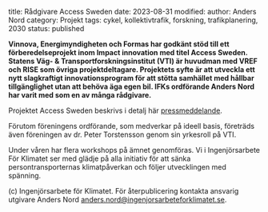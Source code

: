 title: Rådgivare Access Sweden
date: 2023-08-31
modified:
author: Anders Nord
category: Projekt
tags: cykel, kollektivtrafik, forskning, trafikplanering, 2030
status: published

**Vinnova, Energimyndigheten och Formas har godkänt stöd till ett förberedelseprojekt
inom Impact innovation med titel Access Sweden. Statens Väg- & Transportforskningsinstitut
(VTI) är huvudman med VREF och RISE som övriga projektdeltagare. Projektets syfte
är att utveckla ett nytt slagkraftigt innovationsprogram för att stötta samhället
med hållbar tillgänglighet utan att behöva äga egen bil. IFKs ordförande Anders
Nord har varit med som en av många rådgivare.**

Projektet Access Sweden beskrivs i detalj här <a href="https://www.radslaget.se/pressmeddelande"
target="_blank">pressmeddelande</a>.

Förutom föreningens ordförande, som medverkar på ideell basis, företräds även föreningen
av dr. Peter Torstensson genom sin yrkesroll på VTI.

Under våren har flera workshops på ämnet genomföras. Vi i Ingenjörsarbete För
Klimatet ser med glädje på alla initiativ för att sänka persontransporternas
klimatpåverkan och följer utvecklingen med spänning.

(c) Ingenjörsarbete för Klimatet. För återpublicering kontakta ansvarig utgivare
Anders Nord [anders.nord@ingenjorsarbeteforklimatet.se](mailto:anders.nord@ingenjorsarbeteforklimatet.se).
